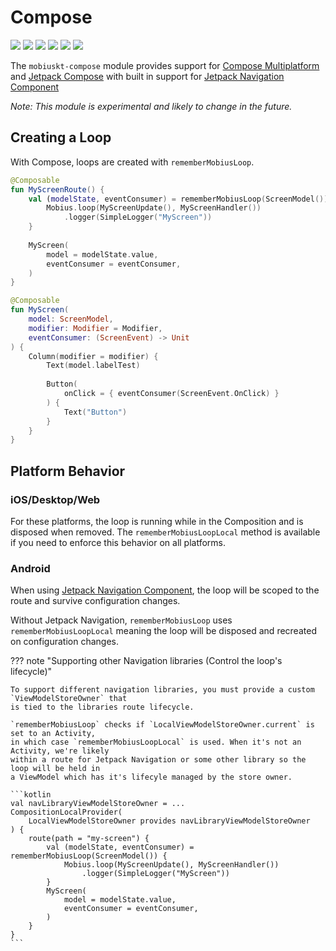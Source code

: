 # Compose

![](https://img.shields.io/static/v1?label=&message=Platforms&color=grey)
![](https://img.shields.io/static/v1?label=&message=Android&color=blue)
![](https://img.shields.io/static/v1?label=&message=Js(HTML)&color=blue)
![](https://img.shields.io/static/v1?label=&message=Jvm&color=blue)
![](https://img.shields.io/static/v1?label=&message=macOS&color=blue)
![](https://img.shields.io/static/v1?label=&message=iOS&color=blue)

The `mobiuskt-compose` module provides support for
[Compose Multiplatform](https://www.jetbrains.com/lp/compose-multiplatform/) and
[Jetpack Compose](https://developer.android.com/jetpack/compose) with built in support
for [Jetpack Navigation Component](https://developer.android.com/jetpack/compose/navigation)

_Note: This module is experimental and likely to change in the future._

## Creating a Loop

With Compose, loops are created with `rememberMobiusLoop`.

```kotlin
@Composable
fun MyScreenRoute() {
    val (modelState, eventConsumer) = rememberMobiusLoop(ScreenModel()) {
        Mobius.loop(MyScreenUpdate(), MyScreenHandler())
            .logger(SimpleLogger("MyScreen"))
    }
    
    MyScreen(
        model = modelState.value,
        eventConsumer = eventConsumer,
    )
}

@Composable
fun MyScreen(
    model: ScreenModel,
    modifier: Modifier = Modifier,
    eventConsumer: (ScreenEvent) -> Unit
) {
    Column(modifier = modifier) {
        Text(model.labelTest)
        
        Button(
            onClick = { eventConsumer(ScreenEvent.OnClick) }
        ) {
            Text("Button")
        }
    }
}
```

## Platform Behavior

### iOS/Desktop/Web

For these platforms, the loop is running while in the Composition and is disposed when removed.
The `rememberMobiusLoopLocal` method is available if you need to enforce this behavior on all
platforms.

### Android

When using [Jetpack Navigation Component](https://developer.android.com/jetpack/compose/navigation),
the loop will be scoped to the route and survive configuration changes.

Without Jetpack Navigation, `rememberMobiusLoop` uses `rememberMobiusLoopLocal` meaning the loop
will be disposed and recreated on configuration changes.

??? note "Supporting other Navigation libraries (Control the loop's lifecycle)"

    To support different navigation libraries, you must provide a custom `ViewModelStoreOwner` that
    is tied to the libraries route lifecycle.

    `rememberMobiusLoop` checks if `LocalViewModelStoreOwner.current` is set to an Activity,
    in which case `rememberMobiusLoopLocal` is used. When it's not an Activity, we're likely
    within a route for Jetpack Navigation or some other library so the loop will be held in
    a ViewModel which has it's lifecyle managed by the store owner.
    
    ```kotlin
    val navLibraryViewModelStoreOwner = ...
    CompositionLocalProvider(
        LocalViewModelStoreOwner provides navLibraryViewModelStoreOwner
    ) {
        route(path = "my-screen") {
            val (modelState, eventConsumer) = rememberMobiusLoop(ScreenModel()) {
                Mobius.loop(MyScreenUpdate(), MyScreenHandler())
                    .logger(SimpleLogger("MyScreen"))
            }
            MyScreen(
                model = modelState.value,
                eventConsumer = eventConsumer,
            )
        }
    }
    ```
